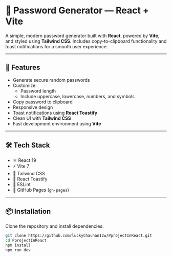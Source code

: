 # 🔐 Password Generator — React + Vite

A simple, modern password generator built with **React**, powered by **Vite**, and styled using **Tailwind CSS**. Includes copy-to-clipboard functionality and toast notifications for a smooth user experience.

---

## 🚀 Features

- Generate secure random passwords
- Customize:
  - Password length
  - Include uppercase, lowercase, numbers, and symbols
- Copy password to clipboard
- Responsive design
- Toast notifications using **React Toastify**
- Clean UI with **Tailwind CSS**
- Fast development environment using **Vite**

---

## 🛠 Tech Stack

- ⚛️ React 19
- ⚡ Vite 7
- 🎨 Tailwind CSS
- 🔔 React Toastify
- 🧹 ESLint
- 🚀 GitHub Pages (`gh-pages`)

---

## 📦 Installation

Clone the repository and install dependencies:

```bash
git clone https://github.com/luckyChauhan12w/PprojectInReact.git
cd PprojectInReact
npm install
npm run dev
